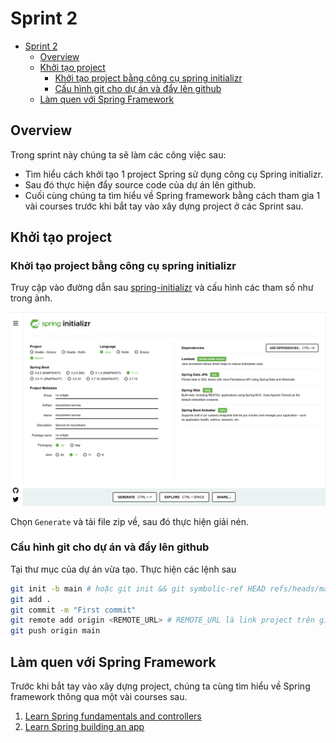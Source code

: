 # Sprint 2

<!-- TOC -->
* [Sprint 2](#sprint-2)
  * [Overview](#overview)
  * [Khởi tạo project](#khởi-tạo-project)
    * [Khởi tạo project bằng công cụ spring initializr](#khởi-tạo-project-bằng-công-cụ-spring-initializr)
    * [Cấu hình git cho dự án và đẩy lên github](#cấu-hình-git-cho-dự-án-và-đẩy-lên-github)
  * [Làm quen với Spring Framework](#làm-quen-với-spring-framework)
<!-- TOC -->

## Overview

Trong sprint này chúng ta sẽ làm các công việc sau:

- Tìm hiểu cách khởi tạo 1 project Spring sử dụng công cụ Spring initializr.
- Sau đó thực hiện đẩy source code của dự án lên github.
- Cuối cùng chúng ta tìm hiểu về Spring framework bằng cách tham gia 1 vài courses trước khi bắt tay vào xây dựng
  project ở các Sprint sau.

## Khởi tạo project

### Khởi tạo project bằng công cụ spring initializr

Truy cập vào đường dẫn sau [spring-initializr](https://start.spring.io/) và cấu hình các tham số như trong ảnh.

![](img/spring-initializr.png)

Chọn `Generate` và tải file zip về, sau đó thực hiện giải nén.

### Cấu hình git cho dự án và đẩy lên github

Tại thư mục của dự án vừa tạo. Thực hiện các lệnh sau

```sh
git init -b main # hoặc git init && git symbolic-ref HEAD refs/heads/main
git add .
git commit -m "First commit"
git remote add origin <REMOTE_URL> # REMOTE_URL là link project trên github 
git push origin main
```

## Làm quen với Spring Framework

Trước khi bắt tay vào xây dựng project, chúng ta cùng tìm hiểu về Spring framework thông qua một vài courses sau.

1. [Learn Spring fundamentals and controllers](https://www.codecademy.com/enrolled/courses/learn-spring-fundamentals-and-controllers)
2. [Learn Spring building an app](https://www.codecademy.com/enrolled/courses/learn-spring-building-an-app)